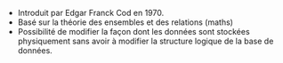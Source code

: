 - Introduit par Edgar Franck Cod en 1970.
- Basé sur la théorie des ensembles et des relations (maths)
- Possibilité de modifier la façon dont les données sont stockées physiquement sans avoir à modifier la structure logique de la base de données.

